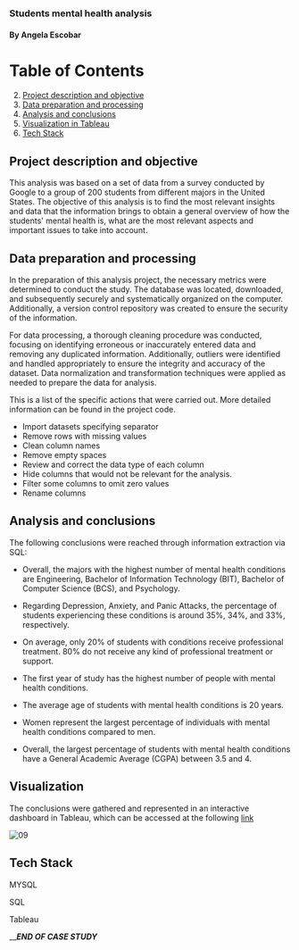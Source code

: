 ### **Students mental health analysis**
####  By Angela Escobar



# Table of Contents
2. [Project description and objective](#project-description-and-objective)
3. [Data preparation and processing](#data-preparation-and-processing)
4. [Analysis and conclusions](#analysis-and-conclusions)
5. [Visualization in Tableau](#visualization)
6. [Tech Stack](#tech-stack)

## Project description and objective

This analysis was based on a set of data from a survey conducted by Google to a group of 200 students from different majors in the United States. The objective of this analysis is to find the most relevant insights and data that the information brings to obtain a general overview of how the students' mental health is, what are the most relevant aspects and important issues to take into account.

## Data preparation and processing

In the preparation of this analysis project, the necessary metrics were determined to conduct the study. The database was located, downloaded, and subsequently securely and systematically organized on the computer. Additionally, a version control repository was created to ensure the security of the information.

For data processing, a thorough cleaning procedure was conducted, focusing on identifying erroneous or inaccurately entered data and removing any duplicated information. Additionally, outliers were identified and handled appropriately to ensure the integrity and accuracy of the dataset. Data normalization and transformation techniques were applied as needed to prepare the data for analysis. 

This is a list of the specific actions that were carried out. More detailed information can be found in the project code.

* Import datasets specifying separator
* Remove rows with missing values 
* Clean column names
* Remove empty spaces
* Review and correct the data type of each column
* Hide columns that would not be relevant for the analysis.
* Filter some columns to omit zero values
* Rename columns


## Analysis and conclusions

The following conclusions were reached through information extraction via SQL:

* Overall, the majors with the highest number of mental health conditions are Engineering, Bachelor of Information Technology (BIT), Bachelor of Computer Science (BCS), and Psychology.

* Regarding Depression, Anxiety, and Panic Attacks, the percentage of students experiencing these conditions is around 35%, 34%, and 33%, respectively.

* On average, only 20% of students with conditions receive professional treatment. 80% do not receive any kind of professional treatment or support.

* The first year of study has the highest number of people with mental health conditions.

* The average age of students with mental health conditions is 20 years.

* Women represent the largest percentage of individuals with mental health conditions compared to men.

* Overall, the largest percentage of students with mental health conditions have a General Academic Average (CGPA) between 3.5 and 4.

## Visualization

The conclusions were gathered and represented in an interactive dashboard in Tableau, which can be accessed at the following [link](https://public.tableau.com/app/profile/angela161/viz/Students_mental_health/Dashboard1)

![09](https://github.com/Angela1611/Students_mental_health/assets/158333155/3f210192-56ca-47db-8d6a-4dacbe68e0fc)


## Tech Stack

  MYSQL

  SQL

  Tableau
  
  
___________________________END OF CASE STUDY_________________________

